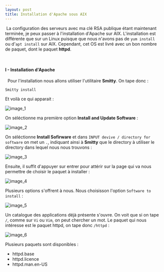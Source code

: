```yaml
---
layout: post
title: Installation d'Apache sous AIX
---
```


&nbsp;La configuration des serveurs avec ma clé RSA publique étant maintenant terminée, je peux passer à l'installation d'Apache sur AIX. L'installation est différente que sur un Linux puisque que nous n'avons pas de `yum install` ou d'`apt install` sur AIX. Cependant, cet OS est livré avec un bon nombre de paquet, dont le paquet __httpd__.

&nbsp;
#### __I - Installation d'Apache__

&nbsp;
Pour l'installation nous allons utiliser l'utilitaire __Smitty__. On tape donc :

```
Smitty install
```
Et voilà ce qui apparait :

![image_1](http://image.noelshack.com/fichiers/2019/29/5/1563522628-1.png)

On séléctionne ma première option __Install and Update Software__ :

![image_2](http://image.noelshack.com/fichiers/2019/29/5/1563522693-2.png)

On séléctionne __Install Sofirware__ et dans `INPUT devive / directory for software` on met un `.`, indiquant ainsi à __Smitty__ que le directory à utiliser le directory dans lequel nous nous trouvons :

![image_3](http://image.noelshack.com/fichiers/2019/29/5/1563522902-3.png)

Ensuite, il suffit d'appuyer sur entrer pour attérir sur la page qui va nous permettre de choisir le paquet à installer :

![image_4](http://image.noelshack.com/fichiers/2019/29/5/1563523038-4.png)

Plusieurs options s'offrent à nous. Nous choisisson l'option `Software to install` :

![image_5](http://image.noelshack.com/fichiers/2019/29/5/1563523524-5.png)

Un catalogue des applications déjà présente s'ouvre. On voit que si on tape `/`, comme sur `Vi` ou `Vim`, on peut chercher un mot. Le paquet qui nous intéresse est le paquet httpd, on tape donc `/httpd` :

![image_6](http://image.noelshack.com/fichiers/2019/29/5/1563523718-6.png)

Plusieurs paquets sont disponibles :
- httpd.base
- httpd.licence
- httpd.man.en-US
